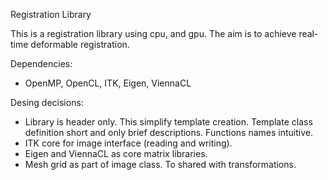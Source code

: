 Registration Library

This is a registration library using cpu, and gpu.
The aim is to achieve real-time deformable registration.

Dependencies:
* OpenMP, OpenCL, ITK, Eigen, ViennaCL

Desing decisions:

* Library is header only. This simplify template creation. Template class definition short and only brief descriptions. Functions names intuitive.
* ITK core for image interface (reading and writing).
* Eigen and ViennaCL as core matrix libraries.
* Mesh grid as part of image class. To shared with transformations.

